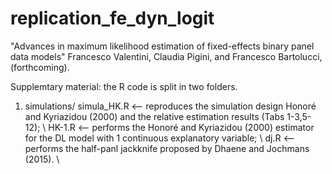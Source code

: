 # replication_fe_dyn_logit

"Advances in maximum likelihood estimation of fixed-effects binary panel data models" 
Francesco Valentini, Claudia Pigini, and Francesco Bartolucci, (forthcoming).

Supplemtary material: the R code is split in two folders.

1) simulations/ simula_HK.R <-- reproduces the simulation design Honoré and Kyriazidou (2000) and the relative estimation results (Tabs 1-3,5-12); \\
                HK-1.R      <-- performs the Honoré and Kyriazidou (2000) estimator for the DL model with 1 continuous explanatory variable; \\
		dj.R        <-- performs the half-panl jackknife proposed by Dhaene and Jochmans (2015). \\
